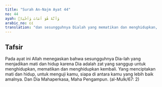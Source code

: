 ```yaml
---
title: "Surah An-Najm Ayat 44"
no: 44
ayah: وَاَنَّهٗ هُوَ اَمَاتَ وَاَحْيَاۙ  
arabic_no: ٤٤
translation: "dan sesungguhnya Dialah yang mematikan dan menghidupkan, "
---
```


## Tafsir

Pada ayat ini Allah menegaskan bahwa sesungguhnya Dia-lah yang menjadikan mati dan hidup karena Dia adalah zat yang sanggup untuk menghidupkan, mematikan dan menghidupkan kembali. Yang menciptakan mati dan hidup, untuk menguji kamu, siapa di antara kamu yang lebih baik amalnya. Dan Dia Mahaperkasa, Maha Pengampun. (al-Mulk/67: 2)